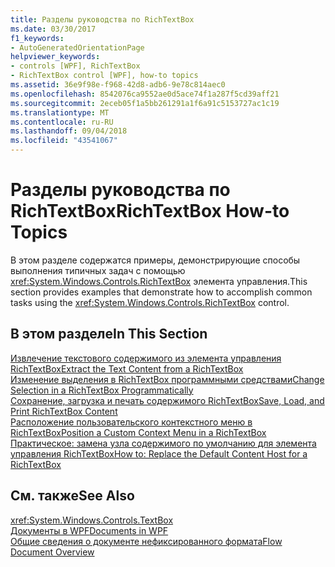 ```yaml
---
title: Разделы руководства по RichTextBox
ms.date: 03/30/2017
f1_keywords:
- AutoGeneratedOrientationPage
helpviewer_keywords:
- controls [WPF], RichTextBox
- RichTextBox control [WPF], how-to topics
ms.assetid: 36e9f98e-f968-42d8-adb6-9e78c814aec0
ms.openlocfilehash: 8542076ca9552ae0d5ace74f1a287f5cd39aff21
ms.sourcegitcommit: 2eceb05f1a5bb261291a1f6a91c5153727ac1c19
ms.translationtype: MT
ms.contentlocale: ru-RU
ms.lasthandoff: 09/04/2018
ms.locfileid: "43541067"
---
```

# <a name="richtextbox-how-to-topics"></a><span data-ttu-id="8c36b-102">Разделы руководства по RichTextBox</span><span class="sxs-lookup"><span data-stu-id="8c36b-102">RichTextBox How-to Topics</span></span>
<span data-ttu-id="8c36b-103">В этом разделе содержатся примеры, демонстрирующие способы выполнения типичных задач с помощью <xref:System.Windows.Controls.RichTextBox> элемента управления.</span><span class="sxs-lookup"><span data-stu-id="8c36b-103">This section provides examples that demonstrate how to accomplish common tasks using the <xref:System.Windows.Controls.RichTextBox> control.</span></span>  
  
## <a name="in-this-section"></a><span data-ttu-id="8c36b-104">В этом разделе</span><span class="sxs-lookup"><span data-stu-id="8c36b-104">In This Section</span></span>  
 [<span data-ttu-id="8c36b-105">Извлечение текстового содержимого из элемента управления RichTextBox</span><span class="sxs-lookup"><span data-stu-id="8c36b-105">Extract the Text Content from a RichTextBox</span></span>](../../../../docs/framework/wpf/controls/how-to-extract-the-text-content-from-a-richtextbox.md)  
 [<span data-ttu-id="8c36b-106">Изменение выделения в RichTextBox программными средствами</span><span class="sxs-lookup"><span data-stu-id="8c36b-106">Change Selection in a RichTextBox Programmatically</span></span>](../../../../docs/framework/wpf/controls/change-selection-in-a-richtextbox-programmatically.md)  
 [<span data-ttu-id="8c36b-107">Сохранение, загрузка и печать содержимого RichTextBox</span><span class="sxs-lookup"><span data-stu-id="8c36b-107">Save, Load, and Print RichTextBox Content</span></span>](../../../../docs/framework/wpf/controls/how-to-save-load-and-print-richtextbox-content.md)  
 [<span data-ttu-id="8c36b-108">Расположение пользовательского контекстного меню в RichTextBox</span><span class="sxs-lookup"><span data-stu-id="8c36b-108">Position a Custom Context Menu in a RichTextBox</span></span>](../../../../docs/framework/wpf/controls/how-to-position-a-custom-context-menu-in-a-richtextbox.md)  
 [<span data-ttu-id="8c36b-109">Практическое: замена узла содержимого по умолчанию для элемента управления RichTextBox</span><span class="sxs-lookup"><span data-stu-id="8c36b-109">How to: Replace the Default Content Host for a RichTextBox</span></span>](https://msdn.microsoft.com/library/dec1b2ce-9ca5-4bb2-bf54-f8a80a3c8beb)  
  
## <a name="see-also"></a><span data-ttu-id="8c36b-110">См. также</span><span class="sxs-lookup"><span data-stu-id="8c36b-110">See Also</span></span>  
 <xref:System.Windows.Controls.TextBox>  
 [<span data-ttu-id="8c36b-111">Документы в WPF</span><span class="sxs-lookup"><span data-stu-id="8c36b-111">Documents in WPF</span></span>](../../../../docs/framework/wpf/advanced/documents-in-wpf.md)  
 [<span data-ttu-id="8c36b-112">Общие сведения о документе нефиксированного формата</span><span class="sxs-lookup"><span data-stu-id="8c36b-112">Flow Document Overview</span></span>](../../../../docs/framework/wpf/advanced/flow-document-overview.md)
